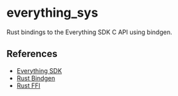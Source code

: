 # everything_sys
Rust bindings to the Everything SDK C API using bindgen.

## References
- [Everything SDK](https://www.voidtools.com/support/everything/sdk/)
- [Rust Bindgen](https://rust-lang.github.io/rust-bindgen/)
- [Rust FFI](https://doc.rust-lang.org/nomicon/ffi.html)
